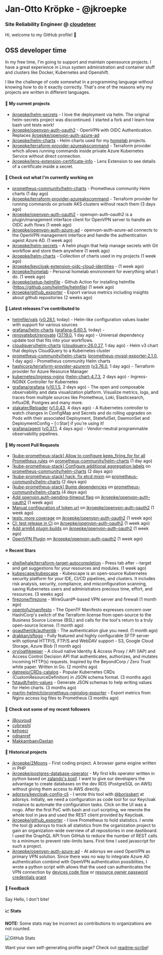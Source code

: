 # Jan-Otto Kröpke - @jkroepke
### Site Reliability Engineer @ [cloudeteer](https://cloudeteer.de/)

Hi, welcome to my GitHub profile! 👋

## OSS developer time
In my free time, I'm going to support and maintain opensource projects. I have a great experience in Linux system administration and container stuff and clusters like Docker, Kubernetes and Openshift.

I like the challenge of code somewhat in a programming language without knowing how to do it exactly correctly. That's one of the reasons why my projects are written in different languages.

#### 🌱 My current projects
- [jkroepke/helm-secrets](https://github.com/jkroepke/helm-secrets) - I love the deployment via helm. The original helm-secrets project was discontinued. I started a fork and I learn how bash unit tests work!
- [jkroepke/openvpn-auth-oauth2](https://github.com/jkroepke/openvpn-auth-oauth2) - OpenVPN with OIDC Authentication. Replaces  [jkroepke/openvpn-auth-azure-ad](https://github.com/jkroepke/openvpn-auth-azure-ad) 
- [jkroepke/helm-charts](https://github.com/jkroepke/helm-charts) - Helm charts used for my [homelab](https://github.com/jkroepke/homelab) projects.
- [jkroepke/terraform-provider-azureakscommand](https://github.com/jkroepke/terraform-provider-azureakscommand) - Terraform provider which allows running commands inside private Azure Kubernetes Service without direct connection.
- [jkroepke/lens-extension-certificate-info](https://github.com/jkroepke/lens-extension-certificate-info) - Lens Extension to see details of a certificate inside a secret.

#### 👷 Check out what I'm currently working on

- [prometheus-community/helm-charts](https://github.com/prometheus-community/helm-charts) - Prometheus community Helm charts (1 day ago)
- [jkroepke/terraform-provider-azureakscommand](https://github.com/jkroepke/terraform-provider-azureakscommand) - Terraform provider for running commands on private AKS clusters without reach them (3 days ago)
- [jkroepke/openvpn-auth-oauth2](https://github.com/jkroepke/openvpn-auth-oauth2) - openvpn-auth-oauth2 is a plugin/management interface client for OpenVPN server to handle an OIDC auth flows (1 week ago)
- [jkroepke/openvpn-auth-azure-ad](https://github.com/jkroepke/openvpn-auth-azure-ad) - openvpn-auth-azure-ad connects to the OpenVPN management interface and handle the authentication ageist Azure AD. (1 week ago)
- [jkroepke/helm-secrets](https://github.com/jkroepke/helm-secrets) - A helm plugin that help manage secrets with Git workflow and store them anywhere (1 week ago)
- [jkroepke/helm-charts](https://github.com/jkroepke/helm-charts) - Collection of charts used in my projects (1 week ago)
- [jkroepke/keycloak-extension-oidc-cloud-identities](https://github.com/jkroepke/keycloak-extension-oidc-cloud-identities) -  (1 week ago)
- [jkroepke/homelab](https://github.com/jkroepke/homelab) - Personal homelab environment for everything what I do. (1 week ago)
- [jkroepke/setup-helmfile](https://github.com/jkroepke/setup-helmfile) - Github Action for installing helmfile (https://github.com/helmfile/helmfile) (1 week ago)
- [jkroepke/github_exporter](https://github.com/jkroepke/github_exporter) - Export various metrics including insights about github repositories (2 weeks ago)

#### 🔭 Latest releases I've contributed to

- [helmfile/vals](https://github.com/helmfile/vals) ([v0.28.1](https://github.com/helmfile/vals/releases/tag/v0.28.1), today) - Helm-like configuration values loader with support for various sources
- [grafana/helm-charts](https://github.com/grafana/helm-charts) ([grafana-6.60.5](https://github.com/grafana/helm-charts/releases/tag/grafana-6.60.5), today) - 
- [renovatebot/renovate](https://github.com/renovatebot/renovate) ([37.19.0](https://github.com/renovatebot/renovate/releases/tag/37.19.0), 1 day ago) - Universal dependency update tool that fits into your workflows.
- [cloudquery/helm-charts](https://github.com/cloudquery/helm-charts) ([cloudquery-26.0.27](https://github.com/cloudquery/helm-charts/releases/tag/cloudquery-26.0.27), 1 day ago) - Helm v3 chart that deploys CloudQuery to a Kubernetes cluster
- [prometheus-community/helm-charts](https://github.com/prometheus-community/helm-charts) ([prometheus-mysql-exporter-2.1.0](https://github.com/prometheus-community/helm-charts/releases/tag/prometheus-mysql-exporter-2.1.0), 1 day ago) - Prometheus community Helm charts
- [hashicorp/terraform-provider-azurerm](https://github.com/hashicorp/terraform-provider-azurerm) ([v3.76.0](https://github.com/hashicorp/terraform-provider-azurerm/releases/tag/v3.76.0), 1 day ago) - Terraform provider for Azure Resource Manager
- [kubernetes/ingress-nginx](https://github.com/kubernetes/ingress-nginx) ([helm-chart-4.7.3](https://github.com/kubernetes/ingress-nginx/releases/tag/helm-chart-4.7.3), 2 days ago) - Ingress-NGINX Controller for Kubernetes
- [grafana/grafana](https://github.com/grafana/grafana) ([v10.1.5](https://github.com/grafana/grafana/releases/tag/v10.1.5), 2 days ago) - The open and composable observability and data visualization platform. Visualize metrics, logs, and traces from multiple sources like Prometheus, Loki, Elasticsearch, InfluxDB, Postgres and many more. 
- [stakater/Reloader](https://github.com/stakater/Reloader) ([v1.0.43](https://github.com/stakater/Reloader/releases/tag/v1.0.43), 4 days ago) - A Kubernetes controller to watch changes in ConfigMap and Secrets and do rolling upgrades on Pods with their associated Deployment, StatefulSet, DaemonSet and DeploymentConfig – [✩Star] if you&#39;re using it!
- [grafana/agent](https://github.com/grafana/agent) ([v0.37.1](https://github.com/grafana/agent/releases/tag/v0.37.1), 4 days ago) - Vendor-neutral programmable observability pipelines.

#### 🔨 My recent Pull Requests

- [[kube-prometheus-stack] Allow to configure keep_firing_for for all Prometheus rules](https://github.com/prometheus-community/helm-charts/pull/3890) on [prometheus-community/helm-charts](https://github.com/prometheus-community/helm-charts) (1 day ago)
- [[kube-prometheus-stack] Configure additional aggregation labels](https://github.com/prometheus-community/helm-charts/pull/3883) on [prometheus-community/helm-charts](https://github.com/prometheus-community/helm-charts) (2 days ago)
- [[kube-prometheus-stack] hack: fix etcd mixin](https://github.com/prometheus-community/helm-charts/pull/3880) on [prometheus-community/helm-charts](https://github.com/prometheus-community/helm-charts) (2 days ago)
- [[kube-prometheus-stack] Bump dependencies](https://github.com/prometheus-community/helm-charts/pull/3876) on [prometheus-community/helm-charts](https://github.com/prometheus-community/helm-charts) (4 days ago)
- [Add openvpn.auth-pending-timeout flag](https://github.com/jkroepke/openvpn-auth-oauth2/pull/46) on [jkroepke/openvpn-auth-oauth2](https://github.com/jkroepke/openvpn-auth-oauth2) (1 week ago)
- [Manual configuration of token url](https://github.com/jkroepke/openvpn-auth-oauth2/pull/45) on [jkroepke/openvpn-auth-oauth2](https://github.com/jkroepke/openvpn-auth-oauth2) (1 week ago)
- [tests: more coverage](https://github.com/jkroepke/openvpn-auth-oauth2/pull/44) on [jkroepke/openvpn-auth-oauth2](https://github.com/jkroepke/openvpn-auth-oauth2) (1 week ago)
- [CI: test release in CI](https://github.com/jkroepke/openvpn-auth-oauth2/pull/43) on [jkroepke/openvpn-auth-oauth2](https://github.com/jkroepke/openvpn-auth-oauth2) (1 week ago)
- [Add arm64 plugin builds](https://github.com/jkroepke/openvpn-auth-oauth2/pull/42) on [jkroepke/openvpn-auth-oauth2](https://github.com/jkroepke/openvpn-auth-oauth2) (1 week ago)
- [OpenVPN Plugin](https://github.com/jkroepke/openvpn-auth-oauth2/pull/41) on [jkroepke/openvpn-auth-oauth2](https://github.com/jkroepke/openvpn-auth-oauth2) (1 week ago)

#### ⭐ Recent Stars

- [shellwhale/terraform-target-autocompletion](https://github.com/shellwhale/terraform-target-autocompletion) - Press tab after --target and get suggestions for your resources and modules. (1 week ago)
- [kubescape/kubescape](https://github.com/kubescape/kubescape) - Kubescape is an open-source Kubernetes security platform for your IDE, CI/CD pipelines, and clusters. It includes risk analysis, security, compliance, and misconfiguration scanning, saving Kubernetes users and administrators precious time, effort, and resources. (3 weeks ago)
- [firezone/firezone](https://github.com/firezone/firezone) - WireGuard®-based VPN server and firewall (1 month ago)
- [opentofu/manifesto](https://github.com/opentofu/manifesto) - The OpenTF Manifesto expresses concern over HashiCorp&#39;s switch of the Terraform license from open-source to the Business Source License (BSL) and calls for the tool&#39;s return to a truly open-source license. (1 month ago)
- [goauthentik/authentik](https://github.com/goauthentik/authentik) - The authentication glue you need. (1 month ago)
- [drakkan/sftpgo](https://github.com/drakkan/sftpgo) - Fully featured and highly configurable SFTP server with optional HTTP/S, FTP/S and WebDAV support - S3, Google Cloud Storage, Azure Blob (1 month ago)
- [ory/oathkeeper](https://github.com/ory/oathkeeper) - A cloud native Identity &amp; Access Proxy / API (IAP) and Access Control Decision API that authenticates, authorizes, and mutates incoming HTTP(s) requests. Inspired by the BeyondCorp / Zero Trust white paper. Written in Go. (2 months ago)
- [datreeio/CRDs-catalog](https://github.com/datreeio/CRDs-catalog) - Popular Kubernetes CRDs (CustomResourceDefinition) in JSON schema format. (3 months ago)
- [fstaudt/helm-values](https://github.com/fstaudt/helm-values) - Generate JSON schemas to help writing values for Helm charts. (3 months ago)
- [martin-helmich/prometheus-nginxlog-exporter](https://github.com/martin-helmich/prometheus-nginxlog-exporter) - Export metrics from Nginx access log files to Prometheus (3 months ago)

#### 👯 Check out some of my recent followers

- [jBouyoud](https://github.com/jBouyoud)
- [cybrwshl](https://github.com/cybrwshl)
- [kehoecj](https://github.com/kehoecj)
- [odnanref](https://github.com/odnanref)
- [MakkambaevDastan](https://github.com/MakkambaevDastan)

#### 📜 Historical projects
- [jkroepke/2Moons](https://github.com/jkroepke/2Moons) - First coding project. A browser game engine written in PHP
- [jkroepke/postgres-database-operator](https://github.com/jkroepke/postgres-database-operator) - My first k8s operator written in python based on [zalando's kopf](https://github.com/zalando-incubator/kopf). I want to give our developers the advantage to create databases on the dev RDS (PostgreSQL on AWS) without giving them access to AWS directly.
- [adorsys/keycloak-config-cli](https://github.com/adorsys/keycloak-config-cli) - I wrote this tool with [@borisskert](https://github.com/borisskert) at adorsys. Initially, we need a configuration as code tool for our Keycloak instance to automate the configuration tasks. Click on the UI was a nogo. After the first PoC with bash and curl scripting, we rewrote the whole tool in java and used the REST client provided by Keycloak.
- [jkroepke/github_exporter](https://github.com/jkroepke/github_exporter) - I love Prometheus to hold statistics. I wrote the tool @ adorsys to track all statistics from the organization project to gain an organization-wide overview of all repositories in one dashboard. I used the GraphQL API from GitHub to reduce the number of REST calls to a minimum to prevent rate-limits bans. First time I used javascript for such a project.
- [jkroepke/openvpn-auth-azure-ad](https://github.com/jkroepke/openvpn-auth-azure-ad) - At adorsys we used OpenVPN as primary VPN solution. Since there was no way to integrate Azure AD authentication combind with OpenVPN authentication possiblities, I wrote a python script with allows that the used can authenticates the VPN connection by [devices code flow](https://docs.microsoft.com/en-us/azure/active-directory/develop/v2-oauth2-device-code) or [resource owner password credentials grant](https://docs.microsoft.com/en-us/azure/active-directory/develop/v2-oauth-ropc)

#### 💬 Feedback

Say Hello, I don't bite!

#### 📈 Stats

**NOTE:** Some stats may be incorrect as contributions to organizations
are not counted.

![GitHub Stats](https://github-readme-stats.vercel.app/api?username=jkroepke&count_private=false&theme=tokyonight&show_icons=true)

Want your own self-generating profile page? Check out [readme-scribe](https://github.com/muesli/readme-scribe)!
